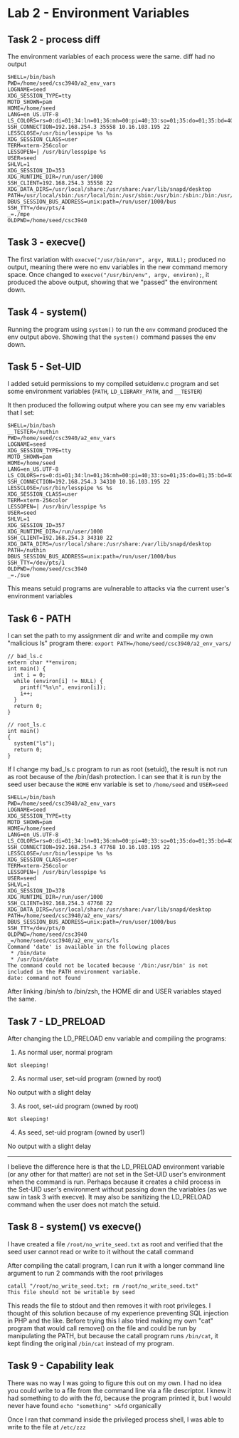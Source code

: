 # Lab 2 - Environment Variables

## Task 2 - process diff

The environment variables of each process were the same. diff had no output

```
SHELL=/bin/bash
PWD=/home/seed/csc3940/a2_env_vars
LOGNAME=seed
XDG_SESSION_TYPE=tty
MOTD_SHOWN=pam
HOME=/home/seed
LANG=en_US.UTF-8
LS_COLORS=rs=0:di=01;34:ln=01;36:mh=00:pi=40;33:so=01;35:do=01;35:bd=40;33;01:cd=40;33;01:or=40;31;01:mi=00:su=37;41:sg=30;43:ca=30;41:tw=30;42:ow=34;42:st=37;44:ex=01;32:*.tar=01;31:*.tgz=01;31:*.arc=01;31:*.arj=01;31:*.taz=01;31:*.lha=01;31:*.lz4=01;31:*.lzh=01;31:*.lzma=01;31:*.tlz=01;31:*.txz=01;31:*.tzo=01;31:*.t7z=01;31:*.zip=01;31:*.z=01;31:*.dz=01;31:*.gz=01;31:*.lrz=01;31:*.lz=01;31:*.lzo=01;31:*.xz=01;31:*.zst=01;31:*.tzst=01;31:*.bz2=01;31:*.bz=01;31:*.tbz=01;31:*.tbz2=01;31:*.tz=01;31:*.deb=01;31:*.rpm=01;31:*.jar=01;31:*.war=01;31:*.ear=01;31:*.sar=01;31:*.rar=01;31:*.alz=01;31:*.ace=01;31:*.zoo=01;31:*.cpio=01;31:*.7z=01;31:*.rz=01;31:*.cab=01;31:*.wim=01;31:*.swm=01;31:*.dwm=01;31:*.esd=01;31:*.jpg=01;35:*.jpeg=01;35:*.mjpg=01;35:*.mjpeg=01;35:*.gif=01;35:*.bmp=01;35:*.pbm=01;35:*.pgm=01;35:*.ppm=01;35:*.tga=01;35:*.xbm=01;35:*.xpm=01;35:*.tif=01;35:*.tiff=01;35:*.png=01;35:*.svg=01;35:*.svgz=01;35:*.mng=01;35:*.pcx=01;35:*.mov=01;35:*.mpg=01;35:*.mpeg=01;35:*.m2v=01;35:*.mkv=01;35:*.webm=01;35:*.ogm=01;35:*.mp4=01;35:*.m4v=01;35:*.mp4v=01;35:*.vob=01;35:*.qt=01;35:*.nuv=01;35:*.wmv=01;35:*.asf=01;35:*.rm=01;35:*.rmvb=01;35:*.flc=01;35:*.avi=01;35:*.fli=01;35:*.flv=01;35:*.gl=01;35:*.dl=01;35:*.xcf=01;35:*.xwd=01;35:*.yuv=01;35:*.cgm=01;35:*.emf=01;35:*.ogv=01;35:*.ogx=01;35:*.aac=00;36:*.au=00;36:*.flac=00;36:*.m4a=00;36:*.mid=00;36:*.midi=00;36:*.mka=00;36:*.mp3=00;36:*.mpc=00;36:*.ogg=00;36:*.ra=00;36:*.wav=00;36:*.oga=00;36:*.opus=00;36:*.spx=00;36:*.xspf=00;36:
SSH_CONNECTION=192.168.254.3 35558 10.16.103.195 22
LESSCLOSE=/usr/bin/lesspipe %s %s
XDG_SESSION_CLASS=user
TERM=xterm-256color
LESSOPEN=| /usr/bin/lesspipe %s
USER=seed
SHLVL=1
XDG_SESSION_ID=353
XDG_RUNTIME_DIR=/run/user/1000
SSH_CLIENT=192.168.254.3 35558 22
XDG_DATA_DIRS=/usr/local/share:/usr/share:/var/lib/snapd/desktop
PATH=/usr/local/sbin:/usr/local/bin:/usr/sbin:/usr/bin:/sbin:/bin:/usr/games:/usr/local/games:/snap/bin:.
DBUS_SESSION_BUS_ADDRESS=unix:path=/run/user/1000/bus
SSH_TTY=/dev/pts/4
_=./mpe
OLDPWD=/home/seed/csc3940
```

## Task 3 - execve()

The first variation with `execve("/usr/bin/env", argv, NULL);` produced no output, meaning there were no env variables in the new command memory space. Once changed to `execve("/usr/bin/env", argv, environ);`, it produced the above output, showing that we "passed" the environment down.

## Task 4 - system()

Running the program using `system()` to run the `env` command produced the env output above. Showing that the `system()` command passes the env down.

## Task 5 - Set-UID

I added setuid permissions to my compiled setuidenv.c program and set some environment variables (`PATH`, `LD_LIBRARY_PATH`, and `__TESTER`)

It then produced the following output where you can see my env variables that I set:

```
SHELL=/bin/bash
__TESTER=/nuthin
PWD=/home/seed/csc3940/a2_env_vars
LOGNAME=seed
XDG_SESSION_TYPE=tty
MOTD_SHOWN=pam
HOME=/home/seed
LANG=en_US.UTF-8
LS_COLORS=rs=0:di=01;34:ln=01;36:mh=00:pi=40;33:so=01;35:do=01;35:bd=40;33;01:cd=40;33;01:or=40;31;01:mi=00:su=37;41:sg=30;43:ca=30;41:tw=30;42:ow=34;42:st=37;44:ex=01;32:*.tar=01;31:*.tgz=01;31:*.arc=01;31:*.arj=01;31:*.taz=01;31:*.lha=01;31:*.lz4=01;31:*.lzh=01;31:*.lzma=01;31:*.tlz=01;31:*.txz=01;31:*.tzo=01;31:*.t7z=01;31:*.zip=01;31:*.z=01;31:*.dz=01;31:*.gz=01;31:*.lrz=01;31:*.lz=01;31:*.lzo=01;31:*.xz=01;31:*.zst=01;31:*.tzst=01;31:*.bz2=01;31:*.bz=01;31:*.tbz=01;31:*.tbz2=01;31:*.tz=01;31:*.deb=01;31:*.rpm=01;31:*.jar=01;31:*.war=01;31:*.ear=01;31:*.sar=01;31:*.rar=01;31:*.alz=01;31:*.ace=01;31:*.zoo=01;31:*.cpio=01;31:*.7z=01;31:*.rz=01;31:*.cab=01;31:*.wim=01;31:*.swm=01;31:*.dwm=01;31:*.esd=01;31:*.jpg=01;35:*.jpeg=01;35:*.mjpg=01;35:*.mjpeg=01;35:*.gif=01;35:*.bmp=01;35:*.pbm=01;35:*.pgm=01;35:*.ppm=01;35:*.tga=01;35:*.xbm=01;35:*.xpm=01;35:*.tif=01;35:*.tiff=01;35:*.png=01;35:*.svg=01;35:*.svgz=01;35:*.mng=01;35:*.pcx=01;35:*.mov=01;35:*.mpg=01;35:*.mpeg=01;35:*.m2v=01;35:*.mkv=01;35:*.webm=01;35:*.ogm=01;35:*.mp4=01;35:*.m4v=01;35:*.mp4v=01;35:*.vob=01;35:*.qt=01;35:*.nuv=01;35:*.wmv=01;35:*.asf=01;35:*.rm=01;35:*.rmvb=01;35:*.flc=01;35:*.avi=01;35:*.fli=01;35:*.flv=01;35:*.gl=01;35:*.dl=01;35:*.xcf=01;35:*.xwd=01;35:*.yuv=01;35:*.cgm=01;35:*.emf=01;35:*.ogv=01;35:*.ogx=01;35:*.aac=00;36:*.au=00;36:*.flac=00;36:*.m4a=00;36:*.mid=00;36:*.midi=00;36:*.mka=00;36:*.mp3=00;36:*.mpc=00;36:*.ogg=00;36:*.ra=00;36:*.wav=00;36:*.oga=00;36:*.opus=00;36:*.spx=00;36:*.xspf=00;36:
SSH_CONNECTION=192.168.254.3 34310 10.16.103.195 22
LESSCLOSE=/usr/bin/lesspipe %s %s
XDG_SESSION_CLASS=user
TERM=xterm-256color
LESSOPEN=| /usr/bin/lesspipe %s
USER=seed
SHLVL=1
XDG_SESSION_ID=357
XDG_RUNTIME_DIR=/run/user/1000
SSH_CLIENT=192.168.254.3 34310 22
XDG_DATA_DIRS=/usr/local/share:/usr/share:/var/lib/snapd/desktop
PATH=/nuthin
DBUS_SESSION_BUS_ADDRESS=unix:path=/run/user/1000/bus
SSH_TTY=/dev/pts/1
OLDPWD=/home/seed/csc3940
_=./sue
```

This means setuid programs are vulnerable to attacks via the current user's environment variables

## Task 6 - PATH

I can set the path to my assignment dir and write and compile my own "malicious ls" program there:
`export PATH=/home/seed/csc3940/a2_env_vars/`

```
// bad_ls.c
extern char **environ;
int main() {
  int i = 0;
  while (environ[i] != NULL) {
    printf("%s\n", environ[i]);
    i++;
  }
  return 0;
}
```

```
// root_ls.c
int main()
{
  system("ls");
  return 0;
}
```

If I change my bad_ls.c program to run as root (setuid), the result is not run as root because of the /bin/dash protection. I can see that it is run by the seed user because the `HOME` env variable is set to `/home/seed` and `USER=seed`

```
SHELL=/bin/bash
PWD=/home/seed/csc3940/a2_env_vars
LOGNAME=seed
XDG_SESSION_TYPE=tty
MOTD_SHOWN=pam
HOME=/home/seed
LANG=en_US.UTF-8
LS_COLORS=rs=0:di=01;34:ln=01;36:mh=00:pi=40;33:so=01;35:do=01;35:bd=40;33;01:cd=40;33;01:or=40;31;01:mi=00:su=37;41:sg=30;43:ca=30;41:tw=30;42:ow=34;42:st=37;44:ex=01;32:*.tar=01;31:*.tgz=01;31:*.arc=01;31:*.arj=01;31:*.taz=01;31:*.lha=01;31:*.lz4=01;31:*.lzh=01;31:*.lzma=01;31:*.tlz=01;31:*.txz=01;31:*.tzo=01;31:*.t7z=01;31:*.zip=01;31:*.z=01;31:*.dz=01;31:*.gz=01;31:*.lrz=01;31:*.lz=01;31:*.lzo=01;31:*.xz=01;31:*.zst=01;31:*.tzst=01;31:*.bz2=01;31:*.bz=01;31:*.tbz=01;31:*.tbz2=01;31:*.tz=01;31:*.deb=01;31:*.rpm=01;31:*.jar=01;31:*.war=01;31:*.ear=01;31:*.sar=01;31:*.rar=01;31:*.alz=01;31:*.ace=01;31:*.zoo=01;31:*.cpio=01;31:*.7z=01;31:*.rz=01;31:*.cab=01;31:*.wim=01;31:*.swm=01;31:*.dwm=01;31:*.esd=01;31:*.jpg=01;35:*.jpeg=01;35:*.mjpg=01;35:*.mjpeg=01;35:*.gif=01;35:*.bmp=01;35:*.pbm=01;35:*.pgm=01;35:*.ppm=01;35:*.tga=01;35:*.xbm=01;35:*.xpm=01;35:*.tif=01;35:*.tiff=01;35:*.png=01;35:*.svg=01;35:*.svgz=01;35:*.mng=01;35:*.pcx=01;35:*.mov=01;35:*.mpg=01;35:*.mpeg=01;35:*.m2v=01;35:*.mkv=01;35:*.webm=01;35:*.ogm=01;35:*.mp4=01;35:*.m4v=01;35:*.mp4v=01;35:*.vob=01;35:*.qt=01;35:*.nuv=01;35:*.wmv=01;35:*.asf=01;35:*.rm=01;35:*.rmvb=01;35:*.flc=01;35:*.avi=01;35:*.fli=01;35:*.flv=01;35:*.gl=01;35:*.dl=01;35:*.xcf=01;35:*.xwd=01;35:*.yuv=01;35:*.cgm=01;35:*.emf=01;35:*.ogv=01;35:*.ogx=01;35:*.aac=00;36:*.au=00;36:*.flac=00;36:*.m4a=00;36:*.mid=00;36:*.midi=00;36:*.mka=00;36:*.mp3=00;36:*.mpc=00;36:*.ogg=00;36:*.ra=00;36:*.wav=00;36:*.oga=00;36:*.opus=00;36:*.spx=00;36:*.xspf=00;36:
SSH_CONNECTION=192.168.254.3 47768 10.16.103.195 22
LESSCLOSE=/usr/bin/lesspipe %s %s
XDG_SESSION_CLASS=user
TERM=xterm-256color
LESSOPEN=| /usr/bin/lesspipe %s
USER=seed
SHLVL=1
XDG_SESSION_ID=378
XDG_RUNTIME_DIR=/run/user/1000
SSH_CLIENT=192.168.254.3 47768 22
XDG_DATA_DIRS=/usr/local/share:/usr/share:/var/lib/snapd/desktop
PATH=/home/seed/csc3940/a2_env_vars/
DBUS_SESSION_BUS_ADDRESS=unix:path=/run/user/1000/bus
SSH_TTY=/dev/pts/0
OLDPWD=/home/seed/csc3940
_=/home/seed/csc3940/a2_env_vars/ls
Command 'date' is available in the following places
 * /bin/date
 * /usr/bin/date
The command could not be located because '/bin:/usr/bin' is not included in the PATH environment variable.
date: command not found

```

After linking /bin/sh to /bin/zsh, the HOME dir and USER variables stayed the same.

## Task 7 - LD_PRELOAD

After changing the LD_PRELOAD env variable and compiling the programs:

1. As normal user, normal program

`Not sleeping!`

2. As normal user, set-uid program (owned by root)

No output with a slight delay

3. As root, set-uid program (owned by root)

`Not sleeping!`

4. As seed, set-uid program (owned by user1)

No output with a slight delay

---

I believe the difference here is that the LD_PRELOAD environment variable (or any other for that matter) are not set in the Set-UID user's environment when the command is run. Perhaps because it creates a child process in the Set-UID user's environment without passing down the variables (as we saw in task 3 with execve). It may also be sanitizing the LD_PRELOAD command when the user does not match the setuid.

## Task 8 - system() vs execve()

I have created a file `/root/no_write_seed.txt` as root and verified that the seed user cannot read or write to it without the catall command

After compiling the catall program, I can run it with a longer command line argument to run 2 commands with the root privilages 
```
catall "/root/no_write_seed.txt; rm /root/no_write_seed.txt"
This file should not be writable by seed 
```

This reads the file to stdout and then removes it with root privileges. I thought of this solution because of my experience preventing SQL injection in PHP and the like. Before trying this I also tried making my own "cat" program that would call remove() on the file and could be run by manipulating the PATH, but because the catall program runs `/bin/cat`, it kept finding the original `/bin/cat` instead of my program.

## Task 9 - Capability leak

There was no way I was going to figure this out on my own. I had no idea you could write to a file from the command line via a file descriptor. I knew it had something to do with the fd, because the program printed it, but I would never have found `echo "something" >&fd` organically

Once I ran that command inside the privileged process shell, I was able to write to the file at `/etc/zzz`
